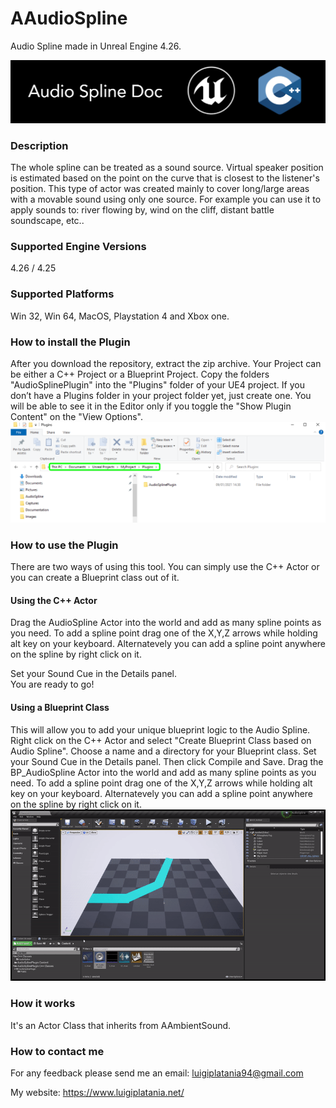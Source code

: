 # AAudioSpline
Audio Spline made in Unreal Engine 4.26. 

![](Documentation/Images/Image01.PNG)

### Description
The whole spline can be treated as a sound source. 
Virtual speaker position is estimated based on the point on the curve that is closest to the listener's position. 
This type of actor was created mainly to cover long/large areas with a movable sound using only one source. For example you can use it to apply sounds to: river flowing by, wind on the cliff, distant battle soundscape, etc..

### Supported Engine Versions
4.26 / 4.25

### Supported Platforms
Win 32, Win 64, MacOS, Playstation 4 and Xbox one.

### How to install the Plugin 
After you download the repository, extract the zip archive. Your Project can be either a C++ Project or a Blueprint Project. 
Copy the folders "AudioSplinePlugin" into the "Plugins" folder of your UE4 project. 
If you don’t have a Plugins folder in your project folder yet, just create one.
You will be able to see it in the Editor only if you toggle the "Show Plugin Content" on the "View Options".
![](Documentation/Images/Image09.PNG)

### How to use the Plugin
There are two ways of using this tool. You can simply use the C++ Actor or you can create a Blueprint class out of it.

#### Using the C++ Actor
Drag the AudioSpline Actor into the world and add as many spline points as you need.
To add a spline point drag one of the X,Y,Z arrows while holding alt key on your keyboard. Alternatevely you can add a spline point anywhere on the spline by right click on it. 

Set your Sound Cue in the Details panel.   
You are ready to go!

#### Using a Blueprint Class
This will allow you to add your unique blueprint logic to the Audio Spline.
Right click on the C++ Actor and select "Create Blueprint Class based on Audio Spline". 
Choose a name and a directory for your Blueprint class.
Set your Sound Cue in the Details panel. Then click Compile and Save.
Drag the BP_AudioSpline Actor into the world and add as many spline points as you need. To add a spline point drag one of the X,Y,Z arrows while holding alt key on your keyboard. Alternatevely you can add a spline point anywhere on the spline by right click on it.
![](Documentation/Images/Gif03.gif)

### How it works
It's an Actor Class that inherits from AAmbientSound.

### How to contact me
For any feedback please send me an email: 
luigiplatania94@gmail.com

My website: https://www.luigiplatania.net/
